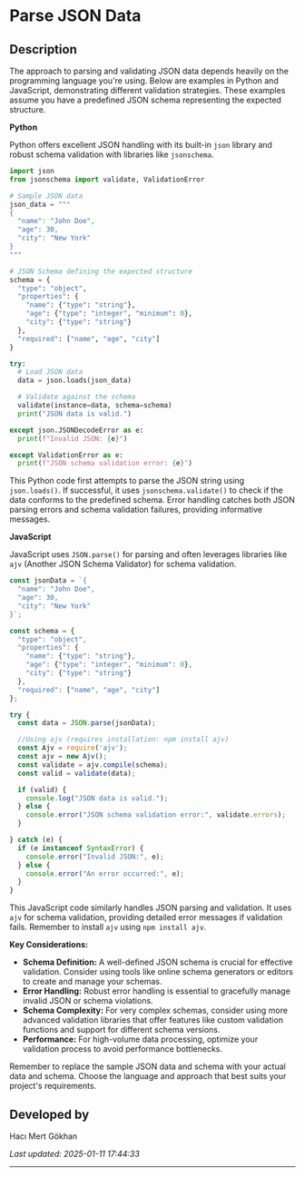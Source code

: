# Parse JSON Data

## Description
The approach to parsing and validating JSON data depends heavily on the programming language you're using.  Below are examples in Python and JavaScript, demonstrating different validation strategies.  These examples assume you have a predefined JSON schema representing the expected structure.

**Python**

Python offers excellent JSON handling with its built-in `json` library and robust schema validation with libraries like `jsonschema`.

```python
import json
from jsonschema import validate, ValidationError

# Sample JSON data
json_data = """
{
  "name": "John Doe",
  "age": 30,
  "city": "New York"
}
"""

# JSON Schema defining the expected structure
schema = {
  "type": "object",
  "properties": {
    "name": {"type": "string"},
    "age": {"type": "integer", "minimum": 0},
    "city": {"type": "string"}
  },
  "required": ["name", "age", "city"]
}

try:
  # Load JSON data
  data = json.loads(json_data)

  # Validate against the schema
  validate(instance=data, schema=schema)
  print("JSON data is valid.")

except json.JSONDecodeError as e:
  print(f"Invalid JSON: {e}")

except ValidationError as e:
  print(f"JSON schema validation error: {e}")
```

This Python code first attempts to parse the JSON string using `json.loads()`.  If successful, it uses `jsonschema.validate()` to check if the data conforms to the predefined schema.  Error handling catches both JSON parsing errors and schema validation failures, providing informative messages.


**JavaScript**

JavaScript uses `JSON.parse()` for parsing and often leverages libraries like `ajv` (Another JSON Schema Validator) for schema validation.

```javascript
const jsonData = `{
  "name": "John Doe",
  "age": 30,
  "city": "New York"
}`;

const schema = {
  "type": "object",
  "properties": {
    "name": {"type": "string"},
    "age": {"type": "integer", "minimum": 0},
    "city": {"type": "string"}
  },
  "required": ["name", "age", "city"]
};

try {
  const data = JSON.parse(jsonData);

  //Using ajv (requires installation: npm install ajv)
  const Ajv = require('ajv');
  const ajv = new Ajv();
  const validate = ajv.compile(schema);
  const valid = validate(data);

  if (valid) {
    console.log("JSON data is valid.");
  } else {
    console.error("JSON schema validation error:", validate.errors);
  }

} catch (e) {
  if (e instanceof SyntaxError) {
    console.error("Invalid JSON:", e);
  } else {
    console.error("An error occurred:", e);
  }
}
```

This JavaScript code similarly handles JSON parsing and validation.  It uses `ajv` for schema validation, providing detailed error messages if validation fails.  Remember to install `ajv` using `npm install ajv`.


**Key Considerations:**

* **Schema Definition:**  A well-defined JSON schema is crucial for effective validation.  Consider using tools like online schema generators or editors to create and manage your schemas.
* **Error Handling:**  Robust error handling is essential to gracefully manage invalid JSON or schema violations.
* **Schema Complexity:**  For very complex schemas, consider using more advanced validation libraries that offer features like custom validation functions and support for different schema versions.
* **Performance:** For high-volume data processing, optimize your validation process to avoid performance bottlenecks.


Remember to replace the sample JSON data and schema with your actual data and schema.  Choose the language and approach that best suits your project's requirements.


## Developed by
Hacı Mert Gökhan

*Last updated: 2025-01-11 17:44:33*

---

